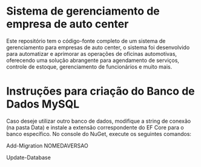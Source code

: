 # Sistema de gerenciamento de empresa de auto center

Este repositório tem o código-fonte completo de um sistema de gerenciamento para empresas de auto center, o sistema foi desenvolvido para automatizar e aprimorar as operações de oficinas automotivas, oferecendo uma solução abrangente para agendamento de serviços, controle de estoque, gerenciamento de funcionários e muito mais.

# Instruções para criação do Banco de Dados MySQL
Caso deseje utilizar outro banco de dados, modifique a string de conexão (na pasta Data) e instale a extensão correspondente do EF Core para o banco específico. No console do NuGet, execute os seguintes comandos:

Add-Migration NOMEDAVERSAO

Update-Database
